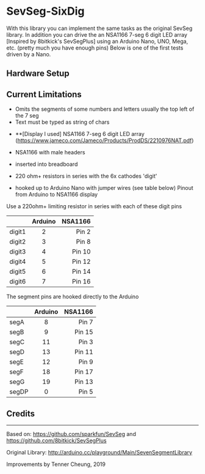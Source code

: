 # SevSeg-SixDig

With this library you can implement the same tasks as the original SevSeg library. In addition you can drive the an NSA1166 7-seg 6 digit LED array [Inspired by 8bitkick's SevSegPlus] using an Arduino Nano, UNO, Mega, etc. (pretty much you have enough pins) Below is one of the first tests driven by a Nano.

Hardware Setup
--------------
## Current Limitations

- Omits the segments of some numbers and letters usually the top left of the 7 seg
- Text must be typed as string of chars

* **[Display I used] NSA1166 7-seg 6 digit LED array (https://www.jameco.com/Jameco/Products/ProdDS/2210976NAT.pdf)


* NSA1166 with male headers
* inserted into breadboard
* 220 ohm+ resistors in series with the 6x cathodes 'digit'
* hooked up to Arduino Nano with jumper wires (see table below)
Pinout from Arduino to NSA1166 display

Use a 220ohm+ limiting resistor in series with each of these digit pins

|        |Arduino  | NSA1166|
| :------------- | :----------: | -----------: |
|digit1     |2     |Pin 2|
|digit2     |3     |Pin 8|
|digit3     |4     |Pin 10|
|digit4     |5     |Pin 12|
|digit5     |6     |Pin 14|
|digit6     |7     |Pin 16|

The segment pins are hooked directly to the Arduino

| |Arduino  |NSA1166|
| :------------- | :----------: | -----------: |
|segA       |8     |Pin 7|
|segB       |9     |Pin 15|
|segC       |11    |Pin 3|
|segD       |13    |Pin 11|
|segE       |12    |Pin 9|
|segF       |18    |Pin 17|
|segG       |19    |Pin 13|
|segDP      |0     |Pin 5|


## Credits
-------------------
Based on: https://github.com/sparkfun/SevSeg and https://github.com/8bitkick/SevSegPlus

Original Library: http://arduino.cc/playground/Main/SevenSegmentLibrary

Improvements by Tenner Cheung, 2019
